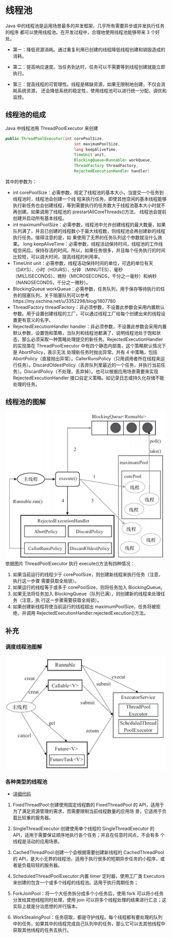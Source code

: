 # 线程池

Java 中的线程池是运用场景最多的并发框架，几乎所有需要异步或并发执行任务的程序 都可以使用线程池。在开发过程中，合理地使用线程池能够带来 3 个好处。

- 第一：降低资源消耗。通过重复利用已创建的线程降低线程创建和销毁造成的消耗。

- 第二：提高响应速度。当任务到达时，任务可以不需要等到线程创建就能立即执行。

- 第三：提高线程的可管理性。线程是稀缺资源，如果无限制地创建，不仅会消耗系统资源， 还会降低系统的稳定性，使用线程池可以进行统一分配、调优和监控。

## 线程池的组成

Java 中线程池用 ThreadPoolExecutor 来创建

```java
public ThreadPoolExecutor(int corePoolSize,
                              int maximumPoolSize,
                              long keepAliveTime,
                              TimeUnit unit,
                              BlockingQueue<Runnable> workQueue,
                              ThreadFactory threadFactory,
                              RejectedExecutionHandler handler)
```

其中的参数为：

- int corePoolSize：必需参数，规定了线程池的基本大小，当提交一个任务到线程池时，线程池会创建一个线 程来执行任务，即使其他空闲的基本线程能够执行新任务也会创建线程，等到需要执行的任务数大于线程池基本大小时就不再创建。如果调用了线程池的 prestartAllCoreThreads()方法， 线程池会提前创建并启动所有基本线程。
- int maximumPoolSize：必需参数，线程池中允许创建线程的最大数量，如果队列满了，并且已创建的线程数小于最大线程数，则线程池会再创建新的线程执行任务。值得注意的是，如 果使用了无界的任务队列这个参数就没什么效果。
  long keepAliveTime：必需参数，线程活动保持时间，线程池的工作线程空闲后，保持存活的时间。所以，如果任务很多，并且每个任务执行的时间比较短，可以调大时间，提高线程的利用率。
- TimeUnit unit：必需参数，线程活动保持时间的单位，可选的单位有天（DAYS）、小时（HOURS）、分钟 （MINUTES）、毫秒（MILLISECONDS）、微秒（MICROSECONDS，千分之一毫秒）和纳秒 （NANOSECONDS，千分之一微秒）。
- BlockingQueue<Runnable> workQueue：必需参数，任务队列，用于保存等待执行的任务的阻塞队列，关于阻塞队列可以参考https://my.oschina.net/u/3352298/blog/1807780
- ThreadFactory threadFactory：非必须参数，不设置此参数会采用内置默认参数。用于设置创建线程的工厂，可以通过线程工厂给每个创建出来的线程设置更有意义的名字。
- RejectedExecutionHandler handler：非必须参数，不设置此参数会采用内置默认参数，设置饱和策略，当队列和线程池都满了，说明线程池处于饱和状态，那么必须采取一种策略处理提交的新任务。RejectedExecutionHandler 的实现类在 ThreadPoolExecutor 中有四个静态内部类，这个策略默认情况下是 AbortPolicy，表示无法 处理新任务时抛出异常。共有 4 中策略，包括 AbortPolicy（直接抛出异常）。CallerRunsPolicy（只用调用者所在线程来运行任务）。DiscardOldestPolicy（丢弃队列里最近的一个任务，并执行当前任务）。DiscardPolicy（不处理，丢弃掉）。也可以根据应用场景需要来实现 RejectedExecutionHandler 接口自定义策略。如记录日志或持久化存储不能处理的任务。

## 线程池的图解

![Image text](https://raw.githubusercontent.com/laniakea001/java-day-learn/master/src/main/resources/static/readMeImage/线程池的原理图.png)
依据图片 ThreadPoolExecutor 执行 execute()方法有四种情况：

1. 如果当前运行的线程少于 corePoolSize，则创建新线程来执行任务（注意，执行这一步骤 需要获取全局锁）。
2. 如果运行的线程等于或多于 corePoolSize，则将任务加入 BlockingQueue。
3. 如果无法将任务加入 BlockingQueue（队列已满），则创建新的线程来处理任务（注意，执 行这一步骤需要获取全局锁）。
4. 如果创建新线程将使当前运行的线程超出 maximumPoolSize，任务将被拒绝，并调用 RejectedExecutionHandler.rejectedExecution()方法。

## 补充

### 调度线程池图解

![Image text](https://raw.githubusercontent.com/laniakea001/java-day-learn/master/src/main/resources/static/readMeImage/调度线程池图解.png)

### 各种类型的线程池

- [详细代码]()

1. FixedThreadPool:创建使用固定线程数的 FixedThreadPool 的 API，适用于为了满足资源管理的需求，而需要限制当前线程数量的应用场 景，它适用于负载比较重的服务器。

2. SingleThreadExecutor:创建使用单个线程的 SingleThreadExecutor 的 API，适用于需要保证顺序地执行各个任务；并且在任意时间点，不会有多 个线程是活动的应用场景。

3. CachedThreadPool:创建一个会根据需要创建新线程的 CachedThreadPool 的 API，是大小无界的线程池，适用于执行很多的短期异步任务的小程序，或者是负载较轻的服务器。

4. ScheduledThreadPoolExecutor:内置 timer 定时器，使用工厂类 Executors 来创建的包含一个或多个线程的线程池。适用于执行周期任务；

5. ForkJoinPool：将一个大任务拆分成多个小任务后，使用 fork 可以将小任务分发给其他线程同时处理，使用 join 可以将多个线程处理的结果进行汇总；这实际上就是分治思想的并行版本。

6. WorkStealingPool：任务窃取，都是守护线程。每个线程都有要处理的队列中的任务，如果其中的线程完成自己队列中的任务，那么它可以去其他线程中获取其他线程的任务去执行。
